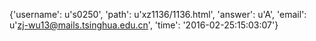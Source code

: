 {'username': u's0250', 'path': u'xz1136/1136.html', 'answer': u'A', 'email': u'zj-wu13@mails.tsinghua.edu.cn', 'time': '2016-02-25:15:03:07'}